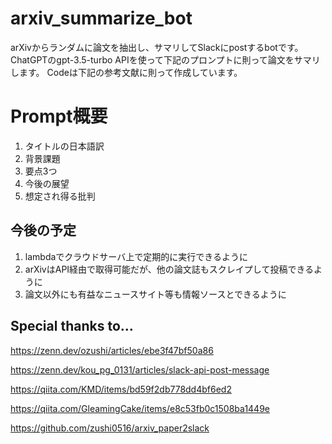 # arxiv_summarize_bot
arXivからランダムに論文を抽出し、サマリしてSlackにpostするbotです。ChatGPTのgpt-3.5-turbo APIを使って下記のプロンプトに則って論文をサマリします。
Codeは下記の参考文献に則って作成しています。

# Prompt概要
1. タイトルの日本語訳
2. 背景課題
3. 要点3つ
4. 今後の展望
5. 想定され得る批判

## 今後の予定
1. lambdaでクラウドサーバ上で定期的に実行できるように
2. arXivはAPI経由で取得可能だが、他の論文誌もスクレイプして投稿できるように
3. 論文以外にも有益なニュースサイト等も情報ソースとできるように


## Special thanks to...
https://zenn.dev/ozushi/articles/ebe3f47bf50a86

https://zenn.dev/kou_pg_0131/articles/slack-api-post-message

https://qiita.com/KMD/items/bd59f2db778dd4bf6ed2

https://qiita.com/GleamingCake/items/e8c53fb0c1508ba1449e

https://github.com/zushi0516/arxiv_paper2slack

